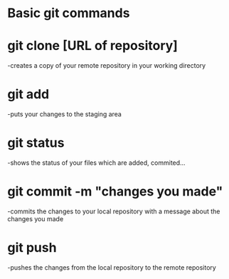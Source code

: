 Basic git commands
=======


# git clone [URL of repository]
-creates a copy of your remote repository in your working directory
# git add
-puts your changes to the staging area
# git status
-shows the status of your files which are added, commited...
# git commit -m "changes you made"
-commits the changes to your local repository with a message about the changes you made
# git push
-pushes the changes from the local repository to the remote repository


